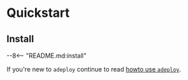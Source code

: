 # Quickstart

## Install

--8<-- "README.md:install"

If you're new to `adeploy` continue to read [howto use `adeploy`](usage.md).